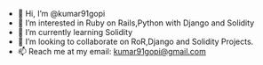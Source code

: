 - 👋 Hi, I’m @kumar91gopi
- 👀 I’m interested in Ruby on Rails,Python with Django and Solidity
- 🌱 I’m currently learning Solidity
- 💞️ I’m looking to collaborate on RoR,Django and Solidity Projects.
- 📫 Reach me at my email: kumar91gopi@gmail.com

<!---
kumar91gopi/kumar91gopi is a ✨ special ✨ repository because its `README.md` (this file) appears on your GitHub profile.
You can click the Preview link to take a look at your changes.
--->
